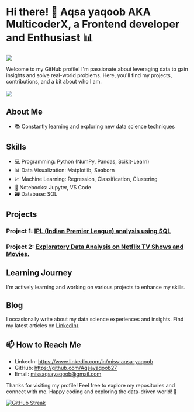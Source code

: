 # Hi there! 👋 Aqsa yaqoob AKA MulticoderX, a Frontend developer and Enthusiast 📊

<img src="https://media.licdn.com/dms/image/D4D16AQFYiKV-pIohFg/profile-displaybackgroundimage-shrink_350_1400/0/1711990240532?e=1717632000&v=beta&t=26dOeN6Q7NdJY8eayDb3-gpTTxKPTxrVSaxozq1bIc4">

Welcome to my GitHub profile! I'm passionate about leveraging data to gain insights and solve real-world problems. Here, you'll find my projects, contributions, and a bit about who I am.
<br>
<br>
![](https://komarev.com/ghpvc/?username=your-github-sathishvanga&color=brightgreen)

## About Me
- 📚 Constantly learning and exploring new data science techniques

## Skills

- 💻 Programming: Python (NumPy, Pandas, Scikit-Learn)
- 📊 Data Visualization: Matplotlib, Seaborn
- 📈 Machine Learning: Regression, Classification, Clustering
- 📓 Notebooks: Jupyter, VS Code
- 🗃️ Database: SQL

## Projects

### Project 1: [IPL (Indian Premier League) analysis using SQL](https://github.com/sathishvanga/IPL_Analysis_SQL)


### Project 2: [Exploratory Data Analysis on Netflix TV Shows and Movies.](https://github.com/sathishvanga/Netflix_EDA)


## Learning Journey

I'm actively learning and working on various projects to enhance my skills.

## Blog

I occasionally write about my data science experiences and insights. Find my latest articles on [LinkedIn](https://www.linkedin.com/in/miss-aqsa-yaqoob-7693702b7/)).

## 📫 How to Reach Me

- LinkedIn: https://www.linkedin.com/in/miss-aqsa-yaqoob
- GitHub: https://github.com/Aqsayaqoob27
- Email: missaqsayaqoob@gmail.com


Thanks for visiting my profile! Feel free to explore my repositories and connect with me.
Happy coding and exploring the data-driven world! 🚀

<a href="https://git.io/streak-stats"><img src="https://streak-stats.demolab.com?user=Aqsa%20yaqoob&theme=dark" alt="GitHub Streak" /></a>
